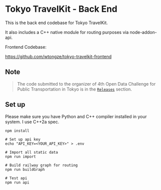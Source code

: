 # Tokyo TravelKit - Back End

This is the back end codebase for Tokyo TravelKit.


It also includes a C++ native module for routing purposes via node-addon-api.


Frontend Codebase:


<https://github.com/wtongze/tokyo-travelkit-frontend>

## Note 
> The code submitted to the organizer of 4th Open Data Challenge for Public Transportation in Tokyo is in the [`Releases`](https://github.com/wtongze/tokyo-travelkit-backend/releases) section.


## Set up
Please make sure you have Python and C++ compiler installed in your system.
I use C++2a spec.

```
npm install

# Set up api key
echo "API_KEY=<YOUR_API_KEY>" > .env

# Import all static data
npm run import

# Build railway graph for routing
npm run buildGraph

# Test api
npm run api
```
